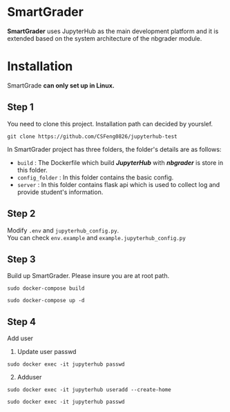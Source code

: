 # SmartGrader
**SmartGrader** uses JupyterHub as the main development platform and it is extended based on the system architecture of the nbgrader module.

# Installation
SmartGrade **can only set up in Linux.**

## Step 1
You need to clone this project. Installation path can decided by yourslef.  
<pre><code>git clone https://github.com/CSFeng0826/jupyterhub-test</code></pre>  
In SmartGrader project has three folders, the folder's details are as follows:
* <code>build</code> : The Dockerfile which build ***JupyterHub*** with ***nbgrader*** is store in this folder.
* <code>config_folder</code> : In this folder contains the basic config.
* <code>server</code> : In this folder contains flask api which is used to collect log and provide student's information.

## Step 2
Modify <code>.env</code> and <code>jupyterhub_config.py</code>.  
You can check <code>env.example</code> and <code>example.jupyterhub_config.py</code>

## Step 3
Build up SmartGrader. Please insure you are at root path.  
<pre><code>sudo docker-compose build</code></pre>
<pre><code>sudo docker-compose up -d</code></pre>  

## Step 4
Add user  
1. Update user passwd  
<pre><code>sudo docker exec -it jupyterhub passwd <user></pre></code>  
2. Adduser  
<pre><code>sudo docker exec -it jupyterhub useradd --create-home <user></pre></code>  
<pre><code>sudo docker exec -it jupyterhub passwd <user></pre></code>  
